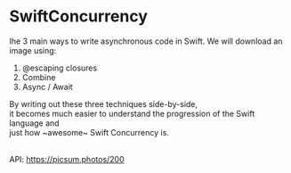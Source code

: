 # SwiftConcurrency

Ihe 3 main ways to write asynchronous code in Swift. We will download an image using:
1. @escaping closures
2. Combine
3. Async / Await

By writing out these three techniques side-by-side, <br>
it becomes much easier to understand the progression of the Swift language and <br>
just how ~awesome~ Swift Concurrency is.<br>
<br>

API: https://picsum.photos/200
